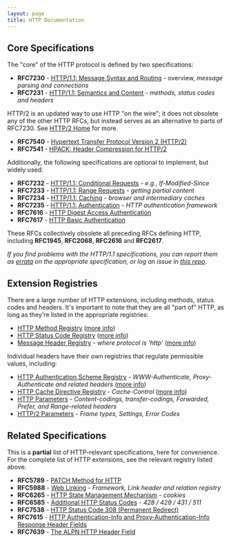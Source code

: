 ```yaml
---
layout: page
title: HTTP Documentation
---
```


## Core Specifications

The "core" of the HTTP protocol is defined by two specifications:

 * **RFC7230** - [HTTP/1.1: Message Syntax and Routing](/specs/rfc7230.html) - overview, *message parsing and connections* 
 * **RFC7231** - [HTTP/1.1: Semantics and Content](/specs/rfc7231.html) - *methods, status codes and headers* 

HTTP/2 is an updated way to use HTTP "on the wire"; it does not obsolete any of the other HTTP RFCs, but instead serves as an alternative to parts of RFC7230. See <a href="https://http2.github.io/">HTTP/2 Home</a> for more.

 * **RFC7540** - [Hypertext Transfer Protocol Version 2 (HTTP/2)](/specs/rfc7540.html)
 * **RFC7541** - [HPACK: Header Compression for HTTP/2](/specs/rfc7541.html)
 
Additionally, the following specifications are optional to implement, but widely used: 
 
 * **RFC7232** - [HTTP/1.1: Conditional Requests](/specs/rfc7232.html) - *e.g., If-Modified-Since*
 * **RFC7233** - [HTTP/1.1: Range Requests](/specs/rfc7233.html) - *getting partial content* 
 * **RFC7234** - [HTTP/1.1: Caching](/specs/rfc7234.html) - *browser and intermediary caches* 
 * **RFC7235** - [HTTP/1.1: Authentication](/specs/rfc7235.html) - *HTTP authentication framework* 
 * **RFC7616** - [HTTP Digest Access Authentication](/specs/rfc7616.html)
 * **RFC7617** - [HTTP Basic Authentication](/specs/rfc7617.html)
 
These RFCs collectively obsolete all preceding RFCs defining HTTP, including **RFC1945**, **RFC2068**, **RFC2616** and **RFC2617**.

*If you find problems with the HTTP/1.1 specifications, you can report them as [errata](http://www.rfc-editor.org/errata.php) on the appropriate specification, or log an issue in [this repo](https://github.com/httpwg/http11bis/issues).*

## Extension Registries

There are a large number of HTTP extensions, including methods, status codes and headers. It's important to note that they are all "part of" HTTP, as long as they're listed in the appropriate registries:

* [HTTP Method Registry](http://www.iana.org/assignments/http-methods/) ([more info](/specs/rfc7231.html#method.registry))
* [HTTP Status Code Registry](http://www.iana.org/assignments/http-status-codes/) ([more info](/specs/rfc7231.html#status.code.registry))
* [Message Header Registry](http://www.iana.org/assignments/message-headers/) - *where protocol is 'http'* ([more info](http://tools.ietf.org/html/rfc3864))

Individual headers have their own registries that regulate permissible values, including:

* [HTTP Authentication Scheme Registry](http://www.iana.org/assignments/http-authschemes/) - *WWW-Authenticate, Proxy-Authenticate and related headers* ([more info](/specs/rfc7235.html#authentication.scheme.registry))
* [HTTP Cache Directive Registry](http://www.iana.org/assignments/http-cache-directives/) - *Cache-Control* ([more info](/specs/rfc7234.html#cache.directive.registry))
* [HTTP Parameters](http://www.iana.org/assignments/http-parameters/) - *Content-codings, transfer-codings, Forwarded, Prefer, and Range-related headers*
* [HTTP/2 Parameters](http://www.iana.org/assignments/http2-parameters/http2-parameters.xhtml) - *Frame types, Settings, Error Codes*

## Related Specifications

This is a **partial** list of HTTP-relevant specifications, here for convenience. For the complete
list of HTTP extensions, see the relevant registry listed above.

* **RFC5789** - [PATCH Method for HTTP](/specs/rfc5789.html)
* **RFC5988** - [Web Linking](/specs/rfc5988.html) - *Framework, Link header and relation registry*
* **RFC6265** - [HTTP State Management Mechanism](/specs/rfc6265.html) - *cookies*
* **RFC6585** - [Additional HTTP Status Codes](/specs/rfc6585.html) - *428 / 429 / 431 / 511* 
* **RFC7538** - [HTTP Status Code 308 (Permanent Redirect)](/specs/rfc7538.html)
* **RFC7615** - [HTTP Authentication-Info and Proxy-Authentication-Info Response Header Fields](/specs/rfc7615.html)
* **RFC7639** - [The ALPN HTTP Header Field](/specs/rfc7639.html)
